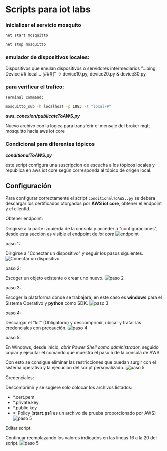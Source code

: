 # Scripts para iot labs

### inicializar el servicio mosquito

```bash
net start mosquitto

net stop mosquitto
```

### emulador de dispositivos locales:

Dispositivos que emulan dispositivos o servidores intermediarios "...ping Device ## local... [###]"
-> device10.py, device20.py & device30.py

### para verificar el trafico:

```bash
Terminal command:

mosquitto_sub -h localhost -p 1883 -t "local/#"
```

***aws_conexion/publicateToAWS.py***

Nuevo archivo con la logica para transferir el mensaje del broker mqtt mosquitto hacia aws iot core


### Condicional para diferentes tópicos 

***conditionalToAWS.py***

este script configura una suscripcion de escucha a los tópicos  locales y republica en aws iot core según corresponda al tópico de origen local.


## Configuración

Para configurar correctamente el script ```conditionalToAWS..py``` se debera descargar los certificados otorgados por **AWS iot core**, obtener el endpoint y el clientId.

Obtener endpoint:

Dirigirse a la parte izquierda de la consola y acceder a "configuraciones", desde esta sección es visible el endpoint de *iot core*
![endpoint](background/endpoint.png)

paso 1:

Dirigirse a "Conectar un dispositivo" y seguir los pasos siguientes.
![Conectar un dispositivo](background/newdevice.png)

paso 2:

Escoger un objeto existente o crear uno nuevo.
![paso 2](background/step2.png)

paso 3:

Escoger la plataforma donde se trabajará, en este caso es **windows** para el Sistema Operativo y **python** como SDK.
![paso 3](background/step3.png)

paso 4:

Descargar el "kit" (Obligatorio) y descomprimir, ubicar y tratar las credenciales con precaución.
![paso 4](background/step4.png)

paso 5:

En Windows, desde inicio, *abrir Power Shell como administrador*, seguido copiar y ejecutar el comando que muestra el paso 5 de la consola de AWS.

Con esto se consigue eliminar las restricciones que puedan surgir con el sistema operativo y la ejecución del script personalizado.
![paso 5](background/step5.png)

Credenciales:

Descomprimir y se sugiere solo colocar los archivos listados:
- *.cert.pem
- *.private.key
- *.public.key
- *-Policy
(**start.ps1** es un archivo de prueba proporcionado por AWS)
![paso 5](background/credentials.png)


Editar script:

Continuar reemplazando los valores indicados en las lineas 16 a la 20 del script.
![paso 5](background/scriptedit.png)